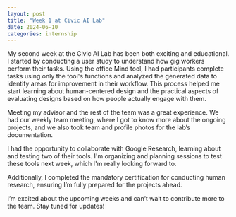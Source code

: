```yaml
---
layout: post
title: "Week 1 at Civic AI Lab"
date: 2024-06-10
categories: internship
---
```


My second week at the Civic AI Lab has been both exciting and educational. I started by conducting a user study to understand how gig workers perform their tasks. Using the office Mind tool, I had participants complete tasks using only the tool's functions and analyzed the generated data to identify areas for improvement in their workflow. This process helped me start learning about human-centered design and the practical aspects of evaluating designs based on how people actually engage with them.

Meeting my advisor and the rest of the team was a great experience. We had our weekly team meeting, where I got to know more about the ongoing projects, and we also took team and profile photos for the lab’s documentation.

I had the opportunity to collaborate with Google Research, learning about and testing two of their tools. I'm organizing and planning sessions to test these tools next week, which I'm really looking forward to.

Additionally, I completed the mandatory certification for conducting human research, ensuring I’m fully prepared for the projects ahead.

I’m excited about the upcoming weeks and can’t wait to contribute more to the team. Stay tuned for updates!
